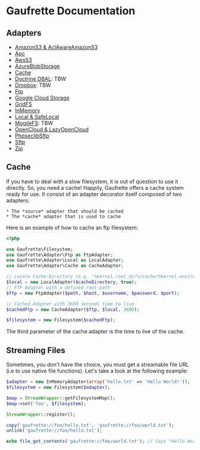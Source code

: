 Gaufrette Documentation
=============

Adapters
--------

  * [AmazonS3 & AclAwareAmazonS3](adapters/amazonS3.md)
  * [Apc](adapters/apc.md)
  * [AwsS3](adapters/awsS3.md)
  * [AzureBlobStorage](adapters/azureBlobStorage.md)
  * [Cache](#cache)
  * [Doctrine DBAL](adapters/doctrineDbal.md): TBW
  * [Dropbox](adapters/dropbox.md): TBW
  * [Ftp](adapters/ftp.md)
  * [Google Cloud Storage](adapters/googleCloudStorage.md)
  * [GridFS](adapters/gridFs.md)
  * [InMemory](adapters/inMemory.md)
  * [Local & SafeLocal](adapters/local.md)
  * [MogileFS](adapters/mogileFS.md): TBW
  * [OpenCloud & LazyOpenCloud](adapters/openCloud.md)
  * [PhpseclibSftp](adapters/phpseclibSftp.md)
  * [Sftp](adapters/sftp.md)
  * [Zip](adapters/zip.md)

Cache
-----

If you have to deal with a slow filesystem, it is out of question to use it directly.
So, you need a cache! Happily, Gaufrette offers a cache system ready for use.
It consist of an adapter decorator itself composed of two adapters:

    * The *source* adapter that should be cached
    * The *cache* adapter that is used to cache

Here is an example of how to cache an ftp filesystem:

```php
<?php

use Gaufrette\Filesystem;
use Gaufrette\Adapter\Ftp as FtpAdapter;
use Gaufrette\Adapter\Local as LocalAdapter;
use Gaufrette\Adapter\Cache as CacheAdapter;

// Locale Cache-Directory (e.g. '%kernel.root_dir%/cache/%kernel.environment%/filesystem') with create = true
$local = new LocalAdapter($cacheDirectory, true);
// FTP Adapter with a defined root-path
$ftp = new FtpAdapter($path, $host, $username, $password, $port);

// Cached Adapter with 3600 seconds time to live
$cachedFtp = new CacheAdapter($ftp, $local, 3600);

$filesystem = new Filesystem($cachedFtp);
```

The third parameter of the cache adapter is the time to live of the cache.

Streaming Files
---------------

Sometimes, you don't have the choice, you must get a streamable file URL (i.e to use native file functions). 
Let's take a look at the following example:

```php
$adapter = new InMemoryAdapter(array('hello.txt' => 'Hello World!'));
$filesystem = new Filesystem($adapter);

$map = StreamWrapper::getFilesystemMap();
$map->set('foo', $filesystem);

StreamWrapper::register();

copy('gaufrette://foo/hello.txt', 'gaufrette://foo/world.txt');
unlink('gaufrette://foo/hello.txt');

echo file_get_contents('gaufrette://foo/world.txt'); // Says "Hello World!"
```
